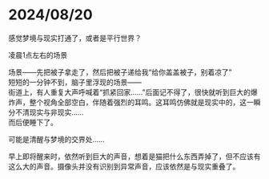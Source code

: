 # 2024/08/20

感觉梦境与现实打通了，或者是平行世界？

凌晨1点左右的场景

场景——先把被子拿走了，然后把被子递给我“给你盖盖被子，别着凉了”  
短短的一分钟不到，脑子里浮现的场景——  
街道上，有人重复大声呼喊着“抓紧回家……”后面记不得了，很快就听到巨大的爆炸声，整个视角全部空白，伴随着强烈的耳鸣。这耳鸣仿佛就是现实中的，这一瞬分不清现实与非现实……  
而后便睡下了。

可能是清醒与梦境的交界处……

早上即将醒来时，依然听到巨大的声音，想着是猫把什么东西弄掉了，但不应该有这么大的声音。摄像头并没有识别到异常声音，应该依然是与现实重叠了。
